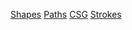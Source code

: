 [Shapes](Les2#Shapes)
[Paths](Les2#Paths)
[CSG](Les2#Areas-en-Constructive-Solid-Geometry)
[Strokes](Les2#Strokes)